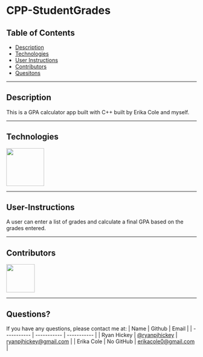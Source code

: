 # CPP-StudentGrades

## Table of Contents

- [Description](#Description)
- [Technologies](#Technologies)
- [User Instructions](#User-Instructions)
- [Contributors](#Contributors)
- [Quesitons](#Questions)

---

## Description

This is a GPA calculator app built with C++ built by Erika Cole and myself.

---

## Technologies

<p float="left">
<img src="https://upload.wikimedia.org/wikipedia/commons/thumb/1/18/ISO_C%2B%2B_Logo.svg/1200px-ISO_C%2B%2B_Logo.svg.png" width="100" height="100">

---

## User-Instructions

A user can enter a list of grades and calculate a final GPA based on the grades entered.

---

## Contributors

[<img src="https://avatars.githubusercontent.com/u/108383347?v=4.png" width="75" height="75">](https://github.com/ryanpjhickey)

---

## Questions?

If you have any questions, please contact me at:
| Name | Github | Email |
| ----------- | ----------- | ----------- |
| Ryan Hickey | [@ryanpjhickey](https://github.com/ryanpjhickey) | ryanpjhickey@gmail.com |
| Erika Cole | No GitHub | erikacole0@gmail.com |
